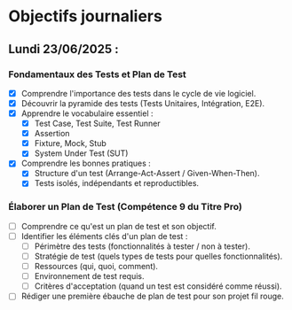 # Objectifs journaliers

## Lundi 23/06/2025 :

### Fondamentaux des Tests et Plan de Test
- [x] Comprendre l'importance des tests dans le cycle de vie logiciel.
- [x] Découvrir la pyramide des tests (Tests Unitaires, Intégration, E2E).
- [x] Apprendre le vocabulaire essentiel :
  - [x] Test Case, Test Suite, Test Runner
  - [x] Assertion
  - [x] Fixture, Mock, Stub
  - [x] System Under Test (SUT)
- [x] Comprendre les bonnes pratiques :
  - [x] Structure d'un test (Arrange-Act-Assert / Given-When-Then).
  - [x] Tests isolés, indépendants et reproductibles.

### Élaborer un Plan de Test (Compétence 9 du Titre Pro)
- [ ] Comprendre ce qu'est un plan de test et son objectif.
- [ ] Identifier les éléments clés d'un plan de test :
  - [ ] Périmètre des tests (fonctionnalités à tester / non à tester).
  - [ ] Stratégie de test (quels types de tests pour quelles fonctionnalités).
  - [ ] Ressources (qui, quoi, comment).
  - [ ] Environnement de test requis.
  - [ ] Critères d'acceptation (quand un test est considéré comme réussi).
- [ ] Rédiger une première ébauche de plan de test pour son projet fil rouge. 